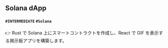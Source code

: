 ## Solana dApp

#### `#INTERMEDIATE` `#Solana`

👉 Rust で Solana 上にスマートコントラクトを作成し、React で GIF を表示する掲示板アプリを構築します。
